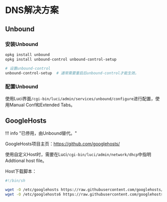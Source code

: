 # DNS解决方案

## Unbound

### 安装Unbound

```sh
opkg install unbound
opkg install unbound-control unbound-control-setup

# 设置unbound-control
unbound-control-setup  # 通常需要重启后unbound-control才能生效。
```

### 配置Unbound

使用Luci界面`/cgi-bin/luci/admin/services/unbound/configure`进行配置，使用Manual Conf和Extended Tabs。

## GoogleHosts

!!! info "已停用，由Unbound替代。"

GoogleHosts项目主页：<https://github.com/googlehosts/>

使用自定义Host时，需要在Luci`/cgi-bin/luci/admin/network/dhcp`中指明Addtional host file。

Host下载脚本：

```sh
#!/bin/sh

wget -O /etc/googlehosts https://raw.githubusercontent.com/googlehosts/hosts/master/hosts-files/hosts
wget -O /etc/googlehosts6 https://raw.githubusercontent.com/googlehosts/hosts-ipv6/master/hosts-files/hosts
```
